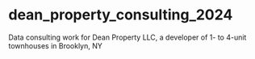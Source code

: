 # dean_property_consulting_2024
Data consulting work for Dean Property LLC, a developer of 1- to 4-unit townhouses in Brooklyn, NY
